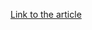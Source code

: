 [Link to the article](https://blog.cloudflare.com/vulnerability-disclosure-on-ssl-for-saas-v1-managed-cname/)
